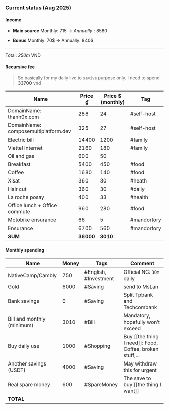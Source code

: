 ### Current status (Aug 2025)
#### Income
+ **Main source** Monthly: 715$ →Annually: 8580$
- **Bonus** Monthly: 70$ -> Annually: 840$
---
Total: *250m* VND
#### Recursive fee
> So basically for my daily live to `sevive` purpose only. I need to spend **33700** vnd

| Name                                 | Price ₫   | Price $ (monthly) | Tag         |
| ------------------------------------ | --------- | ----------------- | ----------- |
| DomainName: thanh0x.com              | 288       | 24                | #self-host  |
| DomainName: composemultiplatform.dev | 325       | 27                | #self-host  |
| Electric bill                        | 14400     | 1200              | #family     |
| Viettel Internet                     | 2160      | 180               | #family     |
| Oil and gas                          | 600       | 50                |             |
| Breakfast                            | 5400      | 450               | #food       |
| Coffee                               | 1680      | 140               | #food       |
| Xisat                                | 360       | 30                | #heath      |
| Hair cut                             | 360       | 30                | #daily      |
| La roche posay                       | 400       | 33                | #health     |
| Office lunch + Office commute        | 960       | 280               | #food       |
| Motobike ensurance                   | 66        | 5                 | #mandortory |
| Ensurance                            | 6700      | 560               | #mandortory |
| **SUM**                              | **36000** | **3010**          |             |
#### Monthly spending
| Name                       | Money | Tags                  | Comment                                                  |
| -------------------------- | ----- | --------------------- | -------------------------------------------------------- |
| NativeCamp/Cambly          | 750   | #English, #Investment | Official NC: `30m` daily                                 |
| Gold                       | 6000  | #Saving               | send to MsLan                                            |
| Bank savings               | 0     | #Saving               | Split Tpbank and Techcombank                             |
| Bill and monthly (minimum) | 3010  | #Bill                 | Mandatory, hopefully won’t exceed                        |
| Buy daily use              | 1000  | #Shopping             | Buy [[the thing I need]]: Food, Coffee, broken stuff,... |
| Another savings (USDT)     | 4000  | #Saving               | May withdraw this for urgent                             |
| Real spare money           | 600   | #SpareMoney           | The save to buy [[the thing I want]]                     |
| **TOTAL**                  |       |                       |                                                          |


